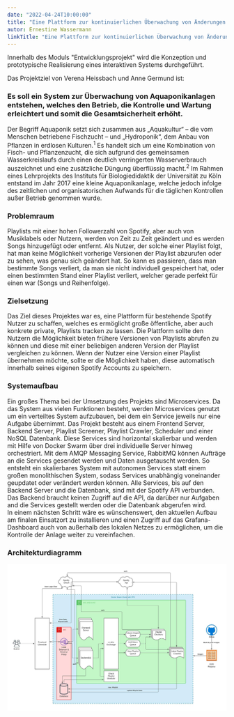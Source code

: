 ```yaml
---
date: "2022-04-24T10:00:00"
title: "Eine Plattform zur kontinuierlichen Überwachung von Änderungen in Spotify Playlists"
autor: Ernestine Wassermann
linkTitle: "Eine Plattform zur kontinuierlichen Überwachung von Änderungen in Spotify Playlists"
---
```



Innerhalb des Moduls "Entwicklungsprojekt" wird
die Konzeption und prototypische Realisierung
eines interaktiven Systems durchgeführt.


Das Projektziel von Verena Heissbach und Anne Germund  ist:

### Es soll ein System zur Überwachung von Aquaponikanlagen entstehen, welches den Betrieb, die Kontrolle und Wartung erleichtert und somit die Gesamtsicherheit erhöht.




Der Begriff Aquaponik setzt sich zusammen aus „Aquakultur“ – die vom Menschen betriebene Fischzucht – und „Hydroponik“, dem Anbau von Pflanzen in erdlosen Kulturen.<sup>1</sup> Es handelt sich um eine Kombination von Fisch- und Pflanzenzucht, die sich aufgrund des gemeinsamen Wasserkreislaufs durch einen deutlich verringerten Wasserverbrauch auszeichnet und eine zusätzliche Düngung überflüssig macht.<sup>2</sup> Im Rahmen eines Lehrprojekts des Instituts für Biologiedidaktik der Universität zu Köln entstand im Jahr 2017 eine kleine Aquaponikanlage, welche jedoch infolge des zeitlichen und organisatorischen Aufwands für die täglichen Kontrollen außer Betrieb genommen wurde.

### Problemraum
Playlists mit einer hohen Followerzahl von Spotify, aber auch von Musiklabels oder Nutzern, werden von Zeit zu Zeit geändert und es werden Songs hinzugefügt oder entfernt. Als Nutzer, der solche einer Playlist folgt, hat man keine Möglichkeit vorherige Versionen der Playlist abzurufen oder zu sehen, was genau sich geändert hat. So kann es passieren, dass man bestimmte Songs verliert, da man sie nicht individuell gespeichert hat, oder einen bestimmten Stand einer Playlist verliert, welcher gerade perfekt für einen war (Songs und Reihenfolge).
### Zielsetzung
Das Ziel dieses Projektes war es, eine Plattform für bestehende Spotify Nutzer zu schaffen, welches es ermöglicht große öffentliche, aber auch konkrete private, Playlists tracken zu lassen. Die Plattform sollte den Nutzern die Möglichkeit bieten frühere Versionen von Playlists abrufen zu können und diese mit einer beliebigen anderen Version der Playlist vergleichen zu können. Wenn der Nutzer eine Version einer Playlist übernehmen möchte, sollte er die Möglichkeit haben, diese automatisch innerhalb seines eigenen Spotify Accounts zu speichern.
### Systemaufbau
Ein großes Thema bei der Umsetzung des Projekts sind Microservices. Da das System aus vielen Funktionen besteht, werden Microservices genutzt um ein verteiltes System aufzubauen, bei dem ein Service jeweils nur eine Aufgabe übernimmt.  Das Projekt besteht aus einem Frontend Server, Backend Server, Playlist Screener, Playlist Crawler, Scheduler und einer NoSQL Datenbank.   Diese Services sind horizontal skalierbar und werden mit Hilfe von Docker Swarm über drei individuelle Server hinweg orchestriert. Mit dem AMQP Messaging Service, RabbitMQ können Aufträge an die Services gesendet werden und Daten ausgetauscht werden. So entsteht ein skalierbares System mit autonomen Services statt einem großen monolithischen System, sodass Services unabhängig voneinander geupdatet oder verändert werden können. Alle Services, bis auf den Backend Server und die Datenbank, sind mit der Spotify API verbunden. Das Backend braucht keinen Zugriff auf die API, da darüber nur Aufgaben and die Services gestellt werden oder die Datenbank abgerufen wird.     
In einem nächsten Schritt wäre es wünschenswert, den aktuellen Aufbau am finalen Einsatzort zu installieren und einen Zugriff auf das Grafana- Dashboard auch von außerhalb des lokalen Netzes zu ermöglichen, um die Kontrolle der Anlage weiter zu vereinfachen.

### Architekturdiagramm

[![IMAGE ALT TEXT HERE](WS2122_IyawePolarek_architekturdiagramm_v3.jpeg)](WS2122_IyawePolarek_architekturdiagramm_v3.jpeg)


